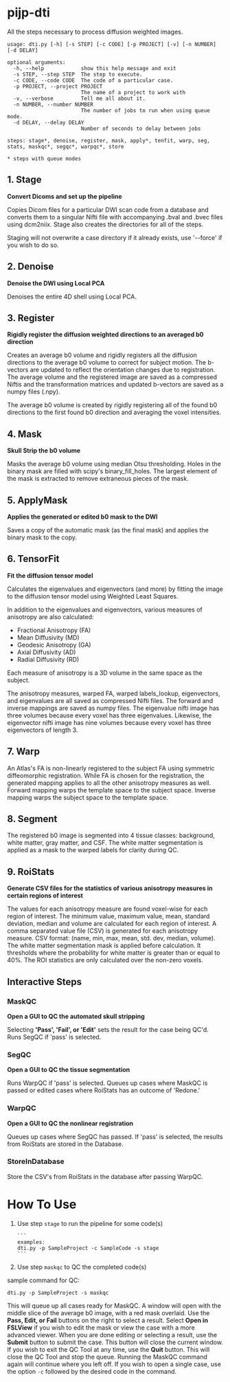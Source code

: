 # pijp-dti

All the steps necessary to process diffusion weighted images.

```
usage: dti.py [-h] [-s STEP] [-c CODE] [-p PROJECT] [-v] [-n NUMBER] [-d DELAY]

optional arguments:
  -h, --help            show this help message and exit
  -s STEP, --step STEP  The step to execute.
  -c CODE, --code CODE  The code of a particular case.
  -p PROJECT, --project PROJECT
                        The name of a project to work with
  -v, --verbose         Tell me all about it.
  -n NUMBER, --number NUMBER
                        The number of jobs to run when using queue mode.
  -d DELAY, --delay DELAY
                        Number of seconds to delay between jobs

steps: stage*, denoise, register, mask, apply*, tenfit, warp, seg, stats, maskqc*, segqc*, warpqc*, store

* steps with queue modes

```

## 1. Stage

**Convert Dicoms and set up the pipeline**

Copies Dicom files for a particular DWI scan code from a database and
converts them to a singular Nifti file with accompanying .bval and
.bvec files using dcm2niix. Stage also creates the directories for all of the steps.

Staging will not overwrite a case directory if it already exists, use '--force' if you wish
to do so.

## 2. Denoise

**Denoise the DWI using Local PCA**

Denoises the entire 4D shell using Local PCA.


## 3. Register

**Rigidly register the diffusion weighted directions to an averaged
b0 direction**

Creates an average b0 volume and rigidly registers all the diffusion
directions to the average b0 volume to correct for subject motion.
The b-vectors are updated to reflect the orientation changes due to registration.
The average volume and the registered image are saved as a compressed
Niftis and the transformation matrices and updated b-vectors are saved as a numpy files (.npy).

The average b0 volume is created by rigidly registering all of the found
b0 directions to the first found b0 direction and averaging the voxel
intensities.

## 4. Mask

**Skull Strip the b0 volume**

Masks the average b0 volume using median Otsu thresholding. Holes in the binary mask
are filled with scipy's binary_fill_holes. The largest element of the mask is extracted
to remove extraneous pieces of the mask.

## 5. ApplyMask

**Applies the generated or edited b0 mask to the DWI**

Saves a copy of the automatic mask (as the final mask)
and applies the binary mask to the copy.

## 6. TensorFit

**Fit the diffusion tensor model**

Calculates the eigenvalues and eigenvectors (and more) by fitting the
image to the diffusion tensor model using Weighted Least Squares.

In addition to the eigenvalues and eigenvectors, various measures of
anisotropy are also calculated:

* Fractional Anisotropy (FA)
* Mean Diffusivity (MD)
* Geodesic Anisotropy (GA)
* Axial Diffusivity (AD)
* Radial Diffusivity (RD)

Each measure of anisotropy is a 3D volume in the same space as the subject.

The anisotropy measures, warped FA, warped labels_lookup, eigenvectors, and
eigenvalues are all saved as compressed Nifti files. The forward and
inverse mappings are saved as numpy files. The eigenvalue nifti image has three volumes
because every voxel has three eigenvalues. Likewise, the eigenvector nifti image has
nine volumes because every voxel has three eigenvectors of length 3.

## 7. Warp

An Atlas's FA is non-linearly registered to the subject FA using
symmetric diffeomorphic registration. While FA is chosen for the
registration, the generated mapping applies to all the other anisotropy
measures as well. Forward mapping warps the template space to the subject space.
Inverse mapping warps the subject space to the template space.

## 8. Segment

The registered b0 image is segmented into 4 tissue classes: background, white matter,
gray matter, and CSF. The white matter segmentation is applied as a mask to the warped labels
for clarity during QC.

## 9. RoiStats

**Generate CSV files for the statistics of various anisotropy measures in
certain regions of interest**

The values for each anisotropy measure are found voxel-wise for each
region of interest. The minimum value, maximum value, mean, standard
deviation, median and volume are calculated for each region of interest.
A comma separated value file (CSV) is generated for each anisotropy measure.
CSV format: (name, min, max, mean, std. dev, median, volume).
The white matter segmentation mask is applied before calculation. It thresholds
where the probability for white matter is greater than or equal to 40%.
The ROI statistics are only calculated over the non-zero voxels.

## Interactive Steps

### MaskQC

**Open a GUI to QC the automated skull stripping**

Selecting **'Pass', 'Fail', or 'Edit'** sets the result for the case being QC'd.
Runs SegQC if 'pass' is selected.

### SegQC

**Open a GUI to QC the tissue segmentation**

Runs WarpQC if 'pass' is selected. Queues up cases where MaskQC is passed or edited
cases where RoiStats has an outcome of 'Redone.'

### WarpQC

**Open a GUI to QC the nonlinear registration**

Queues up cases where SegQC has passed.
If 'pass' is selected, the results from RoiStats are stored in the Database.

### StoreInDatabase

Store the CSV's from RoiStats in the database after passing WarpQC.

# How To Use

1) Use step `stage` to run the pipeline for some code(s)

       ```
       examples:
       dti.py -p SampleProject -c SampleCode -s stage
       ```
2) Use step `maskqc` to QC the completed code(s)

sample command for QC:

`dti.py -p SampleProject -s maskqc`

This will queue up all cases ready for MaskQC. A window will open with the
middle slice of the average b0 image, with a red mask overlaid. Use the **Pass, Edit, or Fail**
buttons on the right to select a result. Select **Open in FSLView** if you wish to edit the
mask or view the case with a more advanced viewer. When you are done editing or selecting a result,
use the **Submit** button to submit the case. This button will close the current window. If you wish to
exit the QC Tool at any time, use the **Quit** button. This will close the QC Tool and stop the queue.
Running the MaskQC command again will continue where you left off.
If you wish to open a single case, use the option `-c` followed by the desired code in the command.


